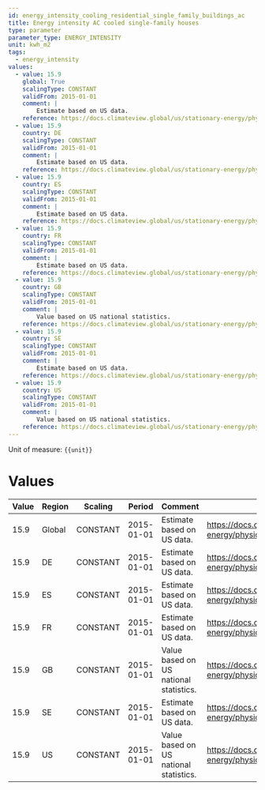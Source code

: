 ```yaml
---
id: energy_intensity_cooling_residential_single_family_buildings_ac
title: Energy intensity AC cooled single-family houses
type: parameter
parameter_type: ENERGY_INTENSITY
unit: kwh_m2
tags:
  - energy_intensity
values:
  - value: 15.9
    global: True
    scalingType: CONSTANT
    validFrom: 2015-01-01
    comment: |
        Estimate based on US data.
    reference: https://docs.climateview.global/us/stationary-energy/physical-data/ac/
  - value: 15.9
    country: DE
    scalingType: CONSTANT
    validFrom: 2015-01-01
    comment: |
        Estimate based on US data.
    reference: https://docs.climateview.global/us/stationary-energy/physical-data/ac/
  - value: 15.9
    country: ES
    scalingType: CONSTANT
    validFrom: 2015-01-01
    comment: |
        Estimate based on US data.
    reference: https://docs.climateview.global/us/stationary-energy/physical-data/ac/
  - value: 15.9
    country: FR
    scalingType: CONSTANT
    validFrom: 2015-01-01
    comment: |
        Estimate based on US data.
    reference: https://docs.climateview.global/us/stationary-energy/physical-data/ac/
  - value: 15.9
    country: GB
    scalingType: CONSTANT
    validFrom: 2015-01-01
    comment: |
        Value based on US national statistics.
    reference: https://docs.climateview.global/us/stationary-energy/physical-data/ac/
  - value: 15.9
    country: SE
    scalingType: CONSTANT
    validFrom: 2015-01-01
    comment: |
        Estimate based on US data.
    reference: https://docs.climateview.global/us/stationary-energy/physical-data/ac/
  - value: 15.9
    country: US
    scalingType: CONSTANT
    validFrom: 2015-01-01
    comment: |
        Value based on US national statistics.
    reference: https://docs.climateview.global/us/stationary-energy/physical-data/ac/
---
```



Unit of measure: `{{unit}}`


# Values


| Value | Region | Scaling | Period | Comment | Reference |
|-------|--------|---------|--------|---------|-----------|
| 15.9 | Global | CONSTANT | 2015-01-01 | Estimate based on US data. | https://docs.climateview.global/us/stationary-energy/physical-data/ac/ |
| 15.9 | DE | CONSTANT | 2015-01-01 | Estimate based on US data. | https://docs.climateview.global/us/stationary-energy/physical-data/ac/ |
| 15.9 | ES | CONSTANT | 2015-01-01 | Estimate based on US data. | https://docs.climateview.global/us/stationary-energy/physical-data/ac/ |
| 15.9 | FR | CONSTANT | 2015-01-01 | Estimate based on US data. | https://docs.climateview.global/us/stationary-energy/physical-data/ac/ |
| 15.9 | GB | CONSTANT | 2015-01-01 | Value based on US national statistics. | https://docs.climateview.global/us/stationary-energy/physical-data/ac/ |
| 15.9 | SE | CONSTANT | 2015-01-01 | Estimate based on US data. | https://docs.climateview.global/us/stationary-energy/physical-data/ac/ |
| 15.9 | US | CONSTANT | 2015-01-01 | Value based on US national statistics. | https://docs.climateview.global/us/stationary-energy/physical-data/ac/ |


